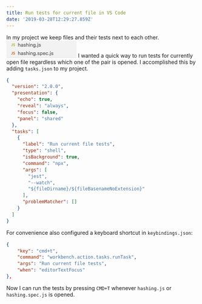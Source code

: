 ```yaml
---
title: Run tests for current file in VS Code
date: '2019-03-28T12:29:27.859Z'
---
```


In my project we keep files and their tests next to each other.
![hashing.js and hashing.spec.js](files.png)
I wanted a quick way to run tests for currently open file regardless which one
of the pair is opened. I accomplished this by adding `tasks.json` to my project.

```JSON
{
  "version": "2.0.0",
  "presentation": {
    "echo": true,
    "reveal": "always",
    "focus": false,
    "panel": "shared"
  },
  "tasks": [
    {
      "label": "Run current file tests",
      "type": "shell",
      "isBackground": true,
      "command": "npx",
      "args": [
        "jest",
        "--watch",
        "${fileDirname}/${fileBasenameNoExtension}"
      ],
      "problemMatcher": []
    }
  ]
}
```

For convenience also configured a keyboard shortcut in `keybindings.json`:

```JSON
{
    "key": "cmd+t",
    "command": "workbench.action.tasks.runTask",
    "args": "Run current file tests",
    "when": "editorTextFocus"
},
```

Now I can run the tests by pressing `CMD+T` whenever `hashing.js`
or `hashing.spec.js` is opened.